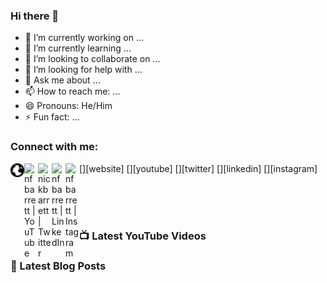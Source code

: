 ### Hi there 👋

<!--
**nfbarrett/nfbarrett** is a ✨ _special_ ✨ repository because its `README.md` (this file) appears on your GitHub profile.

Here are some ideas to get you started:
-->
- 🔭 I’m currently working on ...
- 🌱 I’m currently learning ...
- 👯 I’m looking to collaborate on ...
- 🤔 I’m looking for help with ...
- 💬 Ask me about ...
- 📫 How to reach me: ...
- 😄 Pronouns: He/Him
- ⚡ Fun fact: ...

### Connect with me:

[<img align="left" alt="nickbarrett.me" width="22px" src="https://raw.githubusercontent.com/iconic/open-iconic/master/svg/globe.svg" />][website]
[<img align="left" alt="nfbarrett | YouTube" width="22px" src="https://cdn.jsdelivr.net/npm/simple-icons@v3/icons/youtube.svg" />][youtube]
[<img align="left" alt="nickbarrett | Twitter" width="22px" src="https://cdn.jsdelivr.net/npm/simple-icons@v3/icons/twitter.svg" />][twitter]
[<img align="left" alt="nfbarrett | LinkedIn" width="22px" src="https://cdn.jsdelivr.net/npm/simple-icons@v3/icons/linkedin.svg" />][linkedin]
[<img align="left" alt="nfbarrett | Instagram" width="22px" src="https://cdn.jsdelivr.net/npm/simple-icons@v3/icons/instagram.svg" />][instagram]

<br />



<br />
<br />

### 📺 Latest YouTube Videos
<!-- YOUTUBE:START -->

<!-- YOUTUBE:END -->

### 📕 Latest Blog Posts
<!-- BLOG-POST-LIST:START -->

<!-- BLOG-POST-LIST:END -->
